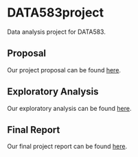 # DATA583project
Data analysis project for DATA583.


## Proposal

Our project proposal can be found [here](./proposal/project_proposal.pdf).


## Exploratory Analysis

Our exploratory analysis can be found [here](./analysis/exploratory_analysis.pdf).


## Final Report

Our final project report can be found [here](./report/project_report.pdf).
